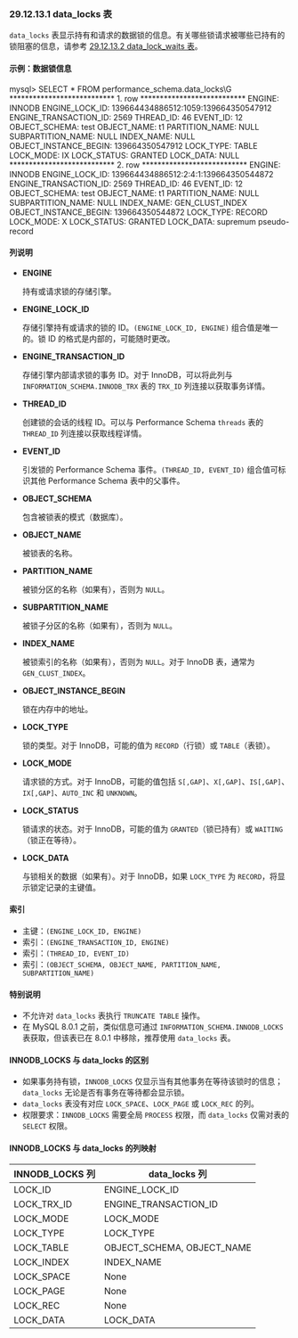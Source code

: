 ### 29.12.13.1 data_locks 表

`data_locks` 表显示持有和请求的数据锁的信息。有关哪些锁请求被哪些已持有的锁阻塞的信息，请参考 [29.12.13.2 data_lock_waits 表](#29.12.13.2)。

#### 示例：数据锁信息

mysql> SELECT * FROM performance_schema.data_locks\G
*************************** 1. row ***************************
               ENGINE: INNODB
       ENGINE_LOCK_ID: 139664434886512:1059:139664350547912
ENGINE_TRANSACTION_ID: 2569
            THREAD_ID: 46
             EVENT_ID: 12
        OBJECT_SCHEMA: test
          OBJECT_NAME: t1
       PARTITION_NAME: NULL
    SUBPARTITION_NAME: NULL
           INDEX_NAME: NULL
OBJECT_INSTANCE_BEGIN: 139664350547912
            LOCK_TYPE: TABLE
            LOCK_MODE: IX
          LOCK_STATUS: GRANTED
            LOCK_DATA: NULL
*************************** 2. row ***************************
               ENGINE: INNODB
       ENGINE_LOCK_ID: 139664434886512:2:4:1:139664350544872
ENGINE_TRANSACTION_ID: 2569
            THREAD_ID: 46
             EVENT_ID: 12
        OBJECT_SCHEMA: test
          OBJECT_NAME: t1
       PARTITION_NAME: NULL
    SUBPARTITION_NAME: NULL
           INDEX_NAME: GEN_CLUST_INDEX
OBJECT_INSTANCE_BEGIN: 139664350544872
            LOCK_TYPE: RECORD
            LOCK_MODE: X
          LOCK_STATUS: GRANTED
            LOCK_DATA: supremum pseudo-record

#### 列说明

- **ENGINE**  

  持有或请求锁的存储引擎。

- **ENGINE_LOCK_ID**  

  存储引擎持有或请求的锁的 ID。`(ENGINE_LOCK_ID, ENGINE)` 组合值是唯一的。锁 ID 的格式是内部的，可能随时更改。

- **ENGINE_TRANSACTION_ID**  

  存储引擎内部请求锁的事务 ID。对于 InnoDB，可以将此列与 `INFORMATION_SCHEMA.INNODB_TRX` 表的 `TRX_ID` 列连接以获取事务详情。

- **THREAD_ID**  

  创建锁的会话的线程 ID。可以与 Performance Schema `threads` 表的 `THREAD_ID` 列连接以获取线程详情。

- **EVENT_ID**  

  引发锁的 Performance Schema 事件。`(THREAD_ID, EVENT_ID)` 组合值可标识其他 Performance Schema 表中的父事件。

- **OBJECT_SCHEMA**  

  包含被锁表的模式（数据库）。

- **OBJECT_NAME**  

  被锁表的名称。

- **PARTITION_NAME**  

  被锁分区的名称（如果有），否则为 `NULL`。

- **SUBPARTITION_NAME**  

  被锁子分区的名称（如果有），否则为 `NULL`。

- **INDEX_NAME**  

  被锁索引的名称（如果有），否则为 `NULL`。对于 InnoDB 表，通常为 `GEN_CLUST_INDEX`。

- **OBJECT_INSTANCE_BEGIN**  

  锁在内存中的地址。

- **LOCK_TYPE**  

  锁的类型。对于 InnoDB，可能的值为 `RECORD`（行锁）或 `TABLE`（表锁）。

- **LOCK_MODE**  

  请求锁的方式。对于 InnoDB，可能的值包括 `S[,GAP]`、`X[,GAP]`、`IS[,GAP]`、`IX[,GAP]`、`AUTO_INC` 和 `UNKNOWN`。

- **LOCK_STATUS**  

  锁请求的状态。对于 InnoDB，可能的值为 `GRANTED`（锁已持有）或 `WAITING`（锁正在等待）。

- **LOCK_DATA**  

  与锁相关的数据（如果有）。对于 InnoDB，如果 `LOCK_TYPE` 为 `RECORD`，将显示锁定记录的主键值。

#### 索引

- 主键：`(ENGINE_LOCK_ID, ENGINE)`
- 索引：`(ENGINE_TRANSACTION_ID, ENGINE)`
- 索引：`(THREAD_ID, EVENT_ID)`
- 索引：`(OBJECT_SCHEMA, OBJECT_NAME, PARTITION_NAME, SUBPARTITION_NAME)`

#### 特别说明

- 不允许对 `data_locks` 表执行 `TRUNCATE TABLE` 操作。
- 在 MySQL 8.0.1 之前，类似信息可通过 `INFORMATION_SCHEMA.INNODB_LOCKS` 表获取，但该表已在 8.0.1 中移除，推荐使用 `data_locks` 表。

#### INNODB_LOCKS 与 data_locks 的区别

- 如果事务持有锁，`INNODB_LOCKS` 仅显示当有其他事务在等待该锁时的信息；`data_locks` 无论是否有事务在等待都会显示锁。
- `data_locks` 表没有对应 `LOCK_SPACE`、`LOCK_PAGE` 或 `LOCK_REC` 的列。
- 权限要求：`INNODB_LOCKS` 需要全局 `PROCESS` 权限，而 `data_locks` 仅需对表的 `SELECT` 权限。

#### INNODB_LOCKS 与 data_locks 的列映射

| INNODB_LOCKS 列 | data_locks 列              |
| --------------- | -------------------------- |
| LOCK_ID         | ENGINE_LOCK_ID             |
| LOCK_TRX_ID     | ENGINE_TRANSACTION_ID      |
| LOCK_MODE       | LOCK_MODE                  |
| LOCK_TYPE       | LOCK_TYPE                  |
| LOCK_TABLE      | OBJECT_SCHEMA, OBJECT_NAME |
| LOCK_INDEX      | INDEX_NAME                 |
| LOCK_SPACE      | None                       |
| LOCK_PAGE       | None                       |
| LOCK_REC        | None                       |
| LOCK_DATA       | LOCK_DATA                  |